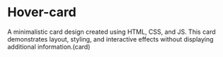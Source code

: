 # Hover-card
A minimalistic card design created using HTML, CSS, and JS. This card demonstrates layout, styling, and interactive effects without displaying additional information.(card)
